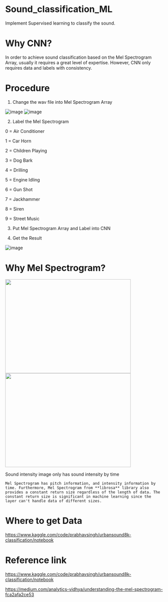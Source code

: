 # Sound_classification_ML
  Implement Supervised learning to classify the sound.

# Why CNN?
   In order to achieve sound classification based on the Mel Spectrogram Array, usually it requires a great level of expertise. However, CNN only requires data and labels with consistency. 
  
# Procedure

1. Change the wav file into Mel Spectrogram Array

  ![image](https://user-images.githubusercontent.com/111392592/185056127-f5ceb378-625d-4ff7-8e8b-237dd27b7a32.png)
  ![image](https://user-images.githubusercontent.com/111392592/185056295-7f35d39c-8112-4a82-a336-a3a62bd21268.png)
  
2. Label the Mel Spectrogram

  0 = Air Conditioner
  
  1 = Car Horn
  
  2 = Children Playing
  
  3 = Dog Bark
  
  4 = Drilling
  
  5 = Engine Idling
  
  6 = Gun Shot
  
  7 = Jackhammer
  
  8 = Siren
  
  9 = Street Music
  

3. Put Mel Spectrogram Array and Label into CNN

4. Get the Result

  ![image](https://user-images.githubusercontent.com/111392592/188503725-8a5068ef-19b4-4160-bc91-b6668868b26d.png)
 
  

  

# Why Mel Spectrogram?

  <img src = "https://user-images.githubusercontent.com/111392592/188503440-9efd1e6b-fed2-4c60-b31c-a77ce8f93a1b.png" width = "400" height = "300">  <img src = "https://user-images.githubusercontent.com/111392592/185056295-7f35d39c-8112-4a82-a336-a3a62bd21268.png" width = "400" height = "300">
       
  Sound intensity image only has sound intensity by time
  
    Mel Spectrogram has pitch information, and intensity information by time. Furthermore, Mel Spectrogram from **librosa** library also provides a constant return size regardless of the length of data. The constant return size is significant in machine learning since the layer can't handle data of different sizes.
  
  


# Where to get Data
  
  https://www.kaggle.com/code/prabhavsingh/urbansound8k-classification/notebook
  
# Reference link

  https://www.kaggle.com/code/prabhavsingh/urbansound8k-classification/notebook
  
  https://medium.com/analytics-vidhya/understanding-the-mel-spectrogram-fca2afa2ce53
  
  
